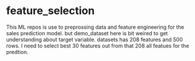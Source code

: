 # feature_selection
This ML repos is use to preprossing data and feature engineering for the sales prediction model. but demo_dataset here is bit weired to get understanding about target variable. datasets has 208 features and 500 rows. I need to select best 30 features out from that 208 all featues for the predtion.
